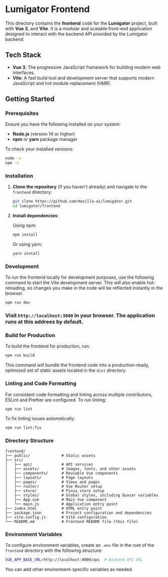 # Lumigator Frontend

This directory contains the **frontend** code for the **Lumigator** project, built with **Vue 3**, and **Vite**. It is a modular and scalable front-end application designed to interact with the backend API provided by the Lumigator backend.

## Tech Stack

- **Vue 3**: The progressive JavaScript framework for building modern web interfaces.
- **Vite**: A fast build tool and development server that supports modern JavaScript and hot module replacement (HMR).

## Getting Started

### Prerequisites

Ensure you have the following installed on your system:

- **Node.js** (version 14 or higher)
- **npm** or **yarn** package manager

To check your installed versions:

```bash
node -v
npm -v
```

### Installation

1. **Clone the repository** (if you haven't already) and navigate to the `frontend` directory:

   ```bash
   git clone https://github.com/mozilla-ai/lumigator.git
   cd lumigator/frontend
   ```

2. **Install dependencies**:

   Using npm:

   ```bash
   npm install
   ```

   Or using yarn:

   ```bash
   yarn install
   ```

### Development

To run the frontend locally for development purposes, use the following command to start the Vite development server. This will also enable hot-reloading, so changes you make in the code will be reflected instantly in the browser.

```bash
npm run dev
```

### Visit `http://localhost:3000` in your browser. The application runs at this addrees by default.

### Build for Production

To build the frontend for production, run:

```bash
npm run build
```

This command will bundle the frontend code into a production-ready, optimized set of static assets located in the `dist` directory.

### Linting and Code Formatting

For consistent code formatting and linting across multiple contributors, ESLint and Prettier are configured. To run linting:

```bash
npm run lint
```

To fix linting issues automatically:

```bash
npm run lint:fix
```

### Directory Structure

```plaintext
frontend/
├── public/              # Static assets
├── src/
│   ├── api/             # API services
│   ├── assets/          # Images, fonts, and other assets
│   ├── components/      # Reusable Vue components
│   ├── layouts/         # Page layouts
│   ├── pages/           # Views and pages
│   ├── router/          # Vue Router setup
│   ├── store/           # Pinia store setup
│   ├── styles/          # Global styles, including Quasar variables
│   ├── App.vue          # Main Vue component
│   └── main.js          # Application entry point
├── index.html           # HTML entry point
├── package.json         # Project configuration and dependencies
├── vite.config.js       # Vite configuration
└── README.md            # Frontend README file (this file)
```

### Environment Variables

To configure environment variables, create an `.env` file in the root of the `frontend` directory with the following structure:

```bash
VUE_APP_BASE_URL=http://localhost:8000/api  # Backend API URL
```

You can add other environment-specific variables as needed.
